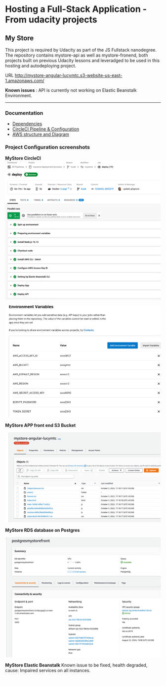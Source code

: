 # Hosting a Full-Stack Application - From udacity projects

## My Store

This project is required by Udacity as part of the JS Fullstack nanodegree.
The repository contains mystore-api as well as mystore-fronend, both projects built on previous Udacity lessons and leveradged to be used in this hosting and autodeploying project.

URL http://mystore-angular-lucymtc.s3-website-us-east-1.amazonaws.com/

**Known issues** : API is currently not working on Elastic Beanstalk Environment.

---

### Documentation

- [Dependencies](documentation/Dependencies.md)
- [CircleCI Pipeline & Configuration](documentation/CircleCi.md)
- [AWS structure and Diagram](documentation/AWSServices.md)

### Project Configuration screenshots

**MyStore CircleCI**
![Build & Deploy pass](./documentation/images/circleAPI_deploy.png)

![CircleCI Env variables](./documentation/images/circleci-env.png)

**MyStore APP front end S3 Bucket**

![MyStore S3 Bucket](./documentation/images/mystore-udacity-s3bucket.png)

**MyStore RDS database on Postgres**

![MyStore RDS Database](./documentation/images/mystore-udacity-database.png)

**MyStore Elastic Beanstalk**
Known issue to be fixed, health degraded, cause: Impaired services on all instances.

![MyStore RDS Database](./documentation/images/mystore-udacity-eb.png)
